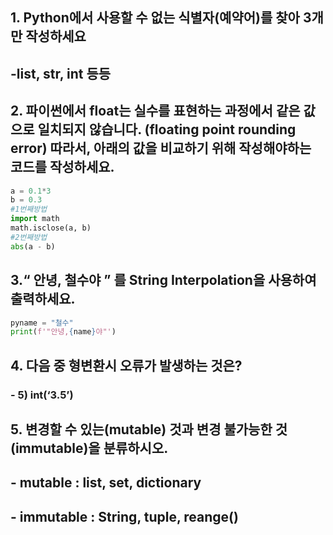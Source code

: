 ## 1. Python에서 사용할 수 없는 식별자(예약어)를 찾아 3개만 작성하세요

## -list, str, int 등등



## 2. 파이썬에서 float는 실수를 표현하는 과정에서 같은 값으로 일치되지 않습니다. (floating point rounding error) 따라서, 아래의 값을 비교하기 위해 작성해야하는 코드를 작성하세요.

```python
a = 0.1*3
b = 0.3
#1번째방법
import math
math.isclose(a, b)
#2번째방법
abs(a - b)
```



##  3.“ 안녕, 철수야 ” 를 String Interpolation을 사용하여 출력하세요.

```py
pyname = "철수"
print(f'"안녕,{name}야"')
```



## 4. 다음 중 형변환시 오류가 발생하는 것은?

###  -  5) int(‘3.5’)



## 5. 변경할 수 있는(mutable) 것과 변경 불가능한 것(immutable)을 분류하시오.

## - mutable : list, set, dictionary

## - immutable : String, tuple, reange()